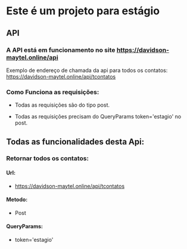 # Este é um projeto para estágio

## API

### A API está em funcionamento no site https://davidson-maytel.online/api

Exemplo de endereço de chamada da api para todos os contatos: https://davidson-maytel.online/api/tcontatos

### Como Funciona as requisições:

- Todas as requisições são do tipo post.

- Todas as requisições precisam do QueryParams token='estagio' no post.

## Todas as funcionalidades desta Api:

### Retornar todos os contatos:

#### Url:
- https://davidson-maytel.online/api/tcontatos

#### Metodo:
- Post

#### QueryParams:
- token='estagio'


